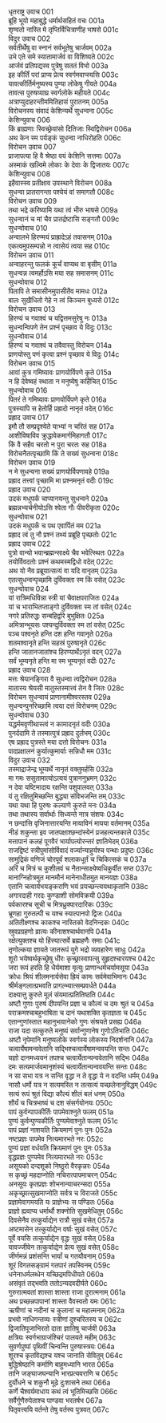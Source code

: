 धृतराष्ट्र उवाच	001  
ब्रूहि भूयो महाबुद्धे धर्मार्थसहितं वचः	001a  
शृण्वतो नास्ति मे तृप्तिर्विचित्राणीह भाषसे	001c  
विदुर उवाच	002  
सर्वतीर्थेषु वा स्नानं सर्वभूतेषु चार्जवम्	002a  
उभे एते समे स्यातामार्जवं वा विशिष्यते	002c  
आर्जवं प्रतिपद्यस्व पुत्रेषु सततं विभो	003a  
इह कीर्तिं परां प्राप्य प्रेत्य स्वर्गमवाप्स्यसि	003c  
यावत्कीर्तिर्मनुष्यस्य पुण्या लोकेषु गीयते	004a  
तावत्स पुरुषव्याघ्र स्वर्गलोके महीयते	004c  
अत्राप्युदाहरन्तीममितिहासं पुरातनम्	005a  
विरोचनस्य संवादं केशिन्यर्थे सुधन्वना	005c  
केशिन्युवाच	006  
किं ब्राह्मणाः स्विच्छ्रेयांसो दितिजाः स्विद्विरोचन	006a  
अथ केन स्म पर्यङ्कं सुधन्वा नाधिरोहति	006c  
विरोचन उवाच	007  
प्राजापत्या हि वै श्रेष्ठा वयं केशिनि सत्तमाः	007a  
अस्माकं खल्विमे लोकाः के देवाः के द्विजातयः	007c  
केशिन्युवाच	008  
इहैवास्स्व प्रतीक्षाव उपस्थाने विरोचन	008a  
सुधन्वा प्रातरागन्ता पश्येयं वां समागतौ	008c  
विरोचन उवाच	009  
तथा भद्रे करिष्यामि यथा त्वं भीरु भाषसे	009a  
सुधन्वानं च मां चैव प्रातर्द्रष्टासि सङ्गतौ	009c  
सुधन्वोवाच	010  
अन्वालभे हिरण्मयं प्राह्रादेऽहं तवासनम्	010a  
एकत्वमुपसम्पन्नो न त्वासेयं त्वया सह	010c  
विरोचन उवाच	011  
अन्वाहरन्तु फलकं कूर्चं वाप्यथ वा बृसीम्	011a  
सुधन्वन्न त्वमर्होऽसि मया सह समासनम्	011c  
सुधन्वोवाच	012  
पितापि ते समासीनमुपासीतैव मामधः	012a  
बालः सुखैधितो गेहे न त्वं किञ्चन बुध्यसे	012c  
विरोचन उवाच	013  
हिरण्यं च गवाश्वं च यद्वित्तमसुरेषु नः	013a  
सुधन्वन्विपणे तेन प्रश्नं पृच्छाव ये विदुः	013c  
सुधन्वोवाच	014  
हिरण्यं च गवाश्वं च तवैवास्तु विरोचन	014a  
प्राणयोस्तु पणं कृत्वा प्रश्नं पृच्छाव ये विदुः	014c  
विरोचन उवाच	015  
आवां कुत्र गमिष्यावः प्राणयोर्विपणे कृते	015a  
न हि देवेष्वहं स्थाता न मनुष्येषु कर्हिचित्	015c  
सुधन्वोवाच	016  
पितरं ते गमिष्यावः प्राणयोर्विपणे कृते	016a  
पुत्रस्यापि स हेतोर्हि प्रह्रादो नानृतं वदेत्	016c  
प्रह्राद उवाच	017  
इमौ तौ सम्प्रदृश्येते याभ्यां न चरितं सह	017a  
आशीविषाविव क्रुद्धावेकमार्गमिहागतौ	017c  
किं वै सहैव चरतो न पुरा चरतः सह	018a  
विरोचनैतत्पृच्छामि किं ते सख्यं सुधन्वना	018c  
विरोचन उवाच	019  
न मे सुधन्वना सख्यं प्राणयोर्विपणावहे	019a  
प्रह्राद तत्त्वां पृच्छामि मा प्रश्नमनृतं वदीः	019c  
प्रह्राद उवाच	020  
उदकं मधुपर्कं चाप्यानयन्तु सुधन्वने	020a  
ब्रह्मन्नभ्यर्चनीयोऽसि श्वेता गौः पीवरीकृता	020c  
सुधन्वोवाच	021  
उदकं मधुपर्कं च पथ एवार्पितं मम	021a  
प्रह्राद त्वं तु नौ प्रश्नं तथ्यं प्रब्रूहि पृच्छतोः	021c  
प्रह्राद उवाच	022  
पुत्रो वान्यो भवान्ब्रह्मन्साक्ष्ये चैव भवेत्स्थितः	022a  
तयोर्विवदतोः प्रश्नं कथमस्मद्विधो वदेत्	022c  
अथ यो नैव प्रब्रूयात्सत्यं वा यदि वानृतम्	023a  
एतत्सुधन्वन्पृच्छामि दुर्विवक्ता स्म किं वसेत्	023c  
सुधन्वोवाच	024  
यां रात्रिमधिविन्ना स्त्री यां चैवाक्षपराजितः	024a  
यां च भाराभितप्ताङ्गो दुर्विवक्ता स्म तां वसेत्	024c  
नगरे प्रतिरुद्धः सन्बहिर्द्वारे बुभुक्षितः	025a  
अमित्रान्भूयसः पश्यन्दुर्विवक्ता स्म तां वसेत्	025c  
पञ्च पश्वनृते हन्ति दश हन्ति गवानृते	026a  
शतमश्वानृते हन्ति सहस्रं पुरुषानृते	026c  
हन्ति जातानजातांश्च हिरण्यार्थेऽनृतं वदन्	027a  
सर्वं भूम्यनृते हन्ति मा स्म भूम्यनृतं वदीः	027c  
प्रह्राद उवाच	028  
मत्तः श्रेयानङ्गिरा वै सुधन्वा त्वद्विरोचन	028a  
मातास्य श्रेयसी मातुस्तस्मात्त्वं तेन वै जितः	028c  
विरोचन सुधन्वायं प्राणानामीश्वरस्तव	029a  
सुधन्वन्पुनरिच्छामि त्वया दत्तं विरोचनम्	029c  
सुधन्वोवाच	030  
यद्धर्ममवृणीथास्त्वं न कामादनृतं वदीः	030a  
पुनर्ददामि ते तस्मात्पुत्रं प्रह्राद दुर्लभम्	030c  
एष प्रह्राद पुत्रस्ते मया दत्तो विरोचनः	031a  
पादप्रक्षालनं कुर्यात्कुमार्याः सन्निधौ मम	031c  
विदुर उवाच	032  
तस्माद्राजेन्द्र भूम्यर्थे नानृतं वक्तुमर्हसि	032a  
मा गमः ससुतामात्योऽत्ययं पुत्राननुभ्रमन्	032c  
न देवा यष्टिमादाय रक्षन्ति पशुपालवत्	033a  
यं तु रक्षितुमिच्छन्ति बुद्ध्या संविभजन्ति तम्	033c  
यथा यथा हि पुरुषः कल्याणे कुरुते मनः	034a  
तथा तथास्य सर्वार्थाः सिध्यन्ते नात्र संशयः	034c  
न छन्दांसि वृजिनात्तारयन्ति मायाविनं मायया वर्तमानम्	035a  
नीडं शकुन्ता इव जातपक्षाश्छन्दांस्येनं प्रजहत्यन्तकाले	035c  
मत्तापानं कलहं पूगवैरं भार्यापत्योरन्तरं ज्ञातिभेदम्	036a  
राजद्विष्टं स्त्रीपुमांसोर्विवादं वर्ज्यान्याहुर्यश्च पन्थाः प्रदुष्टः	036c  
सामुद्रिकं वणिजं चोरपूर्वं शलाकधूर्तं च चिकित्सकं च	037a  
अरिं च मित्रं च कुशीलवं च नैतान्साक्ष्येष्वधिकुर्वीत सप्त	037c  
मानाग्निहोत्रमुत मानमौनं मानेनाधीतमुत मानयज्ञः	038a  
एतानि चत्वार्यभयङ्कराणि भयं प्रयच्छन्त्ययथाकृतानि	038c  
अगारदाही गरदः कुण्डाशी सोमविक्रयी	039a  
पर्वकारश्च सूची च मित्रध्रुक्पारदारिकः	039c  
भ्रूणहा गुरुतल्पी च यश्च स्यात्पानपो द्विजः	040a  
अतितीक्ष्णश्च काकश्च नास्तिको वेदनिन्दकः	040c  
स्रुवप्रग्रहणो व्रात्यः कीनाशश्चार्थवानपि	041a  
रक्षेत्युक्तश्च यो हिंस्यात्सर्वे ब्रह्महणैः समाः	041c  
तृणोल्कया ज्ञायते जातरूपं युगे भद्रो व्यवहारेण साधुः	042a  
शूरो भयेष्वर्थकृच्छ्रेषु धीरः कृच्छ्रास्वापत्सु सुहृदश्चारयश्च	042c  
जरा रूपं हरति हि धैर्यमाशा मृत्युः प्राणान्धर्मचर्यामसूया	043a  
क्रोधः श्रियं शीलमनार्यसेवा ह्रियं कामः सर्वमेवाभिमानः	043c  
श्रीर्मङ्गलात्प्रभवति प्रागल्भ्यात्सम्प्रवर्धते	044a  
दाक्ष्यात्तु कुरुते मूलं संयमात्प्रतितिष्ठति	044c  
अष्टौ गुणाः पुरुषं दीपयन्ति प्रज्ञा च कौल्यं च दमः श्रुतं च	045a  
पराक्रमश्चाबहुभाषिता च दानं यथाशक्ति कृतज्ञता च	045c  
एतान्गुणांस्तात महानुभावानेको गुणः संश्रयते प्रसह्य	046a  
राजा यदा सत्कुरुते मनुष्यं सर्वान्गुणानेष गुणोऽतिभाति	046c  
अष्टौ नृपेमानि मनुष्यलोके स्वर्गस्य लोकस्य निदर्शनानि	047a  
चत्वार्येषामन्ववेतानि सद्भिश्चत्वार्येषामन्ववयन्ति सन्तः	047c  
यज्ञो दानमध्ययनं तपश्च चत्वार्येतान्यन्ववेतानि सद्भिः	048a  
दमः सत्यमार्जवमानृशंस्यं चत्वार्येतान्यन्ववयन्ति सन्तः	048c  
न सा सभा यत्र न सन्ति वृद्धा न ते वृद्धा ये न वदन्ति धर्मम्	049a  
नासौ धर्मो यत्र न सत्यमस्ति न तत्सत्यं यच्छलेनानुविद्धम्	049c  
सत्यं रूपं श्रुतं विद्या कौल्यं शीलं बलं धनम्	050a  
शौर्यं च चित्रभाष्यं च दश संसर्गयोनयः	050c  
पापं कुर्वन्पापकीर्तिः पापमेवाश्नुते फलम्	051a  
पुण्यं कुर्वन्पुण्यकीर्तिः पुण्यमेवाश्नुते फलम्	051c  
पापं प्रज्ञां नाशयति क्रियमाणं पुनः पुनः	052a  
नष्टप्रज्ञः पापमेव नित्यमारभते नरः	052c  
पुण्यं प्रज्ञां वर्धयति क्रियमाणं पुनः पुनः	053a  
वृद्धप्रज्ञः पुण्यमेव नित्यमारभते नरः	053c  
असूयको दन्दशूको निष्ठुरो वैरकृन्नरः	054a  
स कृच्छ्रं महदाप्नोति नचिरात्पापमाचरन्	054c  
अनसूयः कृतप्रज्ञः शोभनान्याचरन्सदा	055a  
अकृच्छ्रात्सुखमाप्नोति सर्वत्र च विराजते	055c  
प्रज्ञामेवागमयति यः प्राज्ञेभ्यः स पण्डितः	056a  
प्राज्ञो ह्यवाप्य धर्मार्थौ शक्नोति सुखमेधितुम्	056c  
दिवसेनैव तत्कुर्याद्येन रात्रौ सुखं वसेत्	057a  
अष्टमासेन तत्कुर्याद्येन वर्षाः सुखं वसेत्	057c  
पूर्वे वयसि तत्कुर्याद्येन वृद्धः सुखं वसेत्	058a  
यावज्जीवेन तत्कुर्याद्येन प्रेत्य सुखं वसेत्	058c  
जीर्णमन्नं प्रशंसन्ति भार्यां च गतयौवनाम्	059a  
शूरं विगतसङ्ग्रामं गतपारं तपस्विनम्	059c  
धनेनाधर्मलब्धेन यच्छिद्रमपिधीयते	060a  
असंवृतं तद्भवति ततोऽन्यदवदीर्यते	060c  
गुरुरात्मवतां शास्ता शास्ता राजा दुरात्मनाम्	061a  
अथ प्रच्छन्नपापानां शास्ता वैवस्वतो यमः	061c  
ऋषीणां च नदीनां च कुलानां च महात्मनाम्	062a  
प्रभवो नाधिगन्तव्यः स्त्रीणां दुश्चरितस्य च	062c  
द्विजातिपूजाभिरतो दाता ज्ञातिषु चार्जवी	063a  
क्षत्रियः स्वर्गभाग्राजंश्चिरं पालयते महीम्	063c  
सुवर्णपुष्पां पृथिवीं चिन्वन्ति पुरुषास्त्रयः	064a  
शूरश्च कृतविद्यश्च यश्च जानाति सेवितुम्	064c  
बुद्धिश्रेष्ठानि कर्माणि बाहुमध्यानि भारत	065a  
तानि जङ्घाजघन्यानि भारप्रत्यवराणि च	065c  
दुर्योधने च शकुनौ मूढे दुःशासने तथा	066a  
कर्णे चैश्वर्यमाधाय कथं त्वं भूतिमिच्छसि	066c  
सर्वैर्गुणैरुपेताश्च पाण्डवा भरतर्षभ	067a  
पितृवत्त्वयि वर्तन्ते तेषु वर्तस्व पुत्रवत्	067c  
